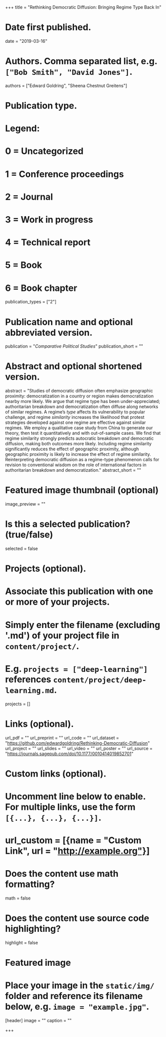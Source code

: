 +++
title = "Rethinking Democratic Diffusion: Bringing Regime Type Back In"

# Date first published.
date = "2019-03-16"

# Authors. Comma separated list, e.g. `["Bob Smith", "David Jones"]`.
authors = ["Edward Goldring", "Sheena Chestnut Greitens"]

# Publication type.
# Legend:
# 0 = Uncategorized
# 1 = Conference proceedings
# 2 = Journal
# 3 = Work in progress
# 4 = Technical report
# 5 = Book
# 6 = Book chapter
publication_types = ["2"]

# Publication name and optional abbreviated version.
publication = "*Comparative Political Studies*"
publication_short = ""

# Abstract and optional shortened version.
abstract = "Studies of democratic diffusion often emphasize geographic proximity: democratization in a country or region makes democratization nearby more likely. We argue that regime type has been under-appreciated; authoritarian breakdown and democratization often diffuse along networks of similar regimes. A regime’s *type* affects its vulnerability to popular challenge, and regime *similarity* increases the likelihood that protest strategies developed against one regime are effective against similar regimes. We employ a qualitative case study from China to generate our theory, then test it quantitatively and with out-of-sample cases. We find that regime similarity strongly predicts autocratic breakdown *and* democratic diffusion, making both outcomes more likely. Including regime similarity significantly reduces the effect of geographic proximity, although geographic proximity is likely to increase the effect of regime similarity. Reinterpreting democratic diffusion as a regime-type phenomenon calls for revision to conventional wisdom on the role of international factors in authoritarian breakdown and democratization."
abstract_short = ""

# Featured image thumbnail (optional)
image_preview = ""

# Is this a selected publication? (true/false)
selected = false

# Projects (optional).
#   Associate this publication with one or more of your projects.
#   Simply enter the filename (excluding '.md') of your project file in `content/project/`.
#   E.g. `projects = ["deep-learning"]` references `content/project/deep-learning.md`.
projects = []

# Links (optional).
url_pdf = ""
url_preprint = ""
url_code = ""
url_dataset = "https://github.com/edwardgoldring/Rethinking-Democratic-Diffusion"
url_project = ""
url_slides = ""
url_video = ""
url_poster = ""
url_source = "https://journals.sagepub.com/doi/10.1177/0010414019852701"

# Custom links (optional).
#   Uncomment line below to enable. For multiple links, use the form `[{...}, {...}, {...}]`.
# url_custom = [{name = "Custom Link", url = "http://example.org"}]

# Does the content use math formatting?
math = false

# Does the content use source code highlighting?
highlight = false

# Featured image
# Place your image in the `static/img/` folder and reference its filename below, e.g. `image = "example.jpg"`.
[header]
image = ""
caption = ""

+++
